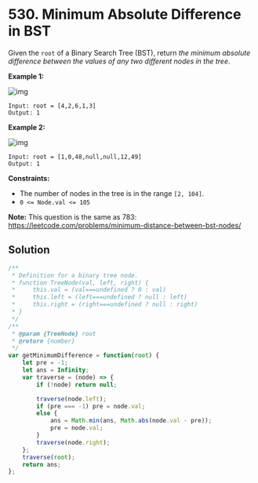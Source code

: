 # 530. Minimum Absolute Difference in BST

Given the `root` of a Binary Search Tree (BST), return *the minimum absolute difference between the values of any two different nodes in the tree*.

 

**Example 1:**

![img](https://assets.leetcode.com/uploads/2021/02/05/bst1.jpg)

```
Input: root = [4,2,6,1,3]
Output: 1
```

**Example 2:**

![img](https://assets.leetcode.com/uploads/2021/02/05/bst2.jpg)

```
Input: root = [1,0,48,null,null,12,49]
Output: 1
```

 

**Constraints:**

- The number of nodes in the tree is in the range `[2, 104]`.
- `0 <= Node.val <= 105`

 

**Note:** This question is the same as 783: https://leetcode.com/problems/minimum-distance-between-bst-nodes/

## Solution

```js
/**
 * Definition for a binary tree node.
 * function TreeNode(val, left, right) {
 *     this.val = (val===undefined ? 0 : val)
 *     this.left = (left===undefined ? null : left)
 *     this.right = (right===undefined ? null : right)
 * }
 */
/**
 * @param {TreeNode} root
 * @return {number}
 */
var getMinimumDifference = function(root) {
    let pre = -1;
    let ans = Infinity;
    var traverse = (node) => {
        if (!node) return null;

        traverse(node.left);
        if (pre === -1) pre = node.val;
        else {
            ans = Math.min(ans, Math.abs(node.val - pre));
            pre = node.val;
        }
        traverse(node.right);
    };
    traverse(root);
    return ans;
};
```

